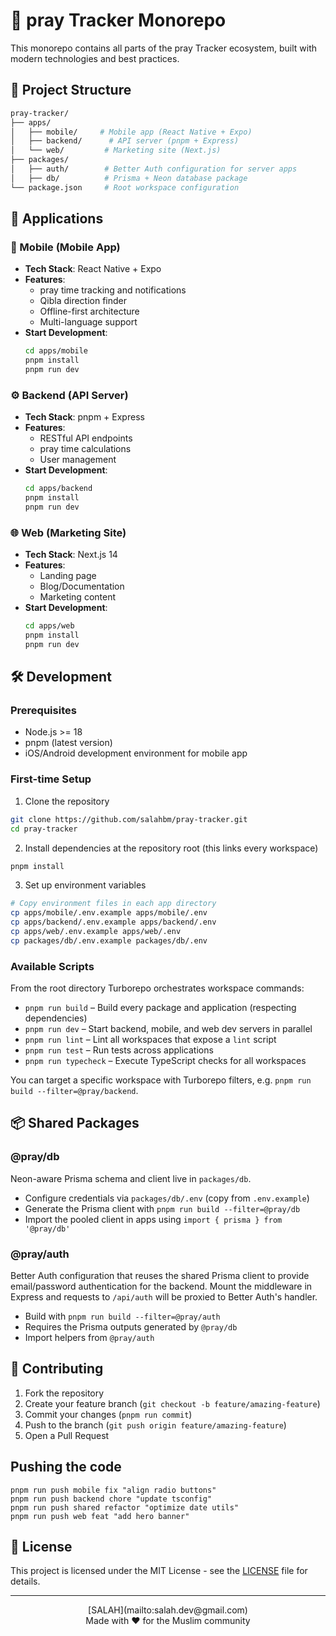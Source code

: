 # 🕌 pray Tracker Monorepo

This monorepo contains all parts of the pray Tracker ecosystem, built with modern technologies and best practices.

## 📁 Project Structure

```bash
pray-tracker/
├── apps/
│   ├── mobile/     # Mobile app (React Native + Expo)
│   ├── backend/      # API server (pnpm + Express)
│   └── web/         # Marketing site (Next.js)
├── packages/
│   ├── auth/        # Better Auth configuration for server apps
│   ├── db/          # Prisma + Neon database package
└── package.json     # Root workspace configuration
```

## 🚀 Applications

### 📱 Mobile (Mobile App)

- **Tech Stack**: React Native + Expo
- **Features**:
  - pray time tracking and notifications
  - Qibla direction finder
  - Offline-first architecture
  - Multi-language support
- **Start Development**:
  ```bash
  cd apps/mobile
  pnpm install
  pnpm run dev
  ```

### ⚙️ Backend (API Server)

- **Tech Stack**: pnpm + Express
- **Features**:
  - RESTful API endpoints
  - pray time calculations
  - User management
- **Start Development**:
  ```bash
  cd apps/backend
  pnpm install
  pnpm run dev
  ```

### 🌐 Web (Marketing Site)

- **Tech Stack**: Next.js 14
- **Features**:
  - Landing page
  - Blog/Documentation
  - Marketing content
- **Start Development**:
  ```bash
  cd apps/web
  pnpm install
  pnpm run dev
  ```

## 🛠️ Development

### Prerequisites

- Node.js >= 18
- pnpm (latest version)
- iOS/Android development environment for mobile app

### First-time Setup

1. Clone the repository

```bash
git clone https://github.com/salahbm/pray-tracker.git
cd pray-tracker
```

2. Install dependencies at the repository root (this links every workspace)

```bash
pnpm install
```

3. Set up environment variables

```bash
# Copy environment files in each app directory
cp apps/mobile/.env.example apps/mobile/.env
cp apps/backend/.env.example apps/backend/.env
cp apps/web/.env.example apps/web/.env
cp packages/db/.env.example packages/db/.env
```

### Available Scripts

From the root directory Turborepo orchestrates workspace commands:

- `pnpm run build` – Build every package and application (respecting dependencies)
- `pnpm run dev` – Start backend, mobile, and web dev servers in parallel
- `pnpm run lint` – Lint all workspaces that expose a `lint` script
- `pnpm run test` – Run tests across applications
- `pnpm run typecheck` – Execute TypeScript checks for all workspaces

You can target a specific workspace with Turborepo filters, e.g. `pnpm run build --filter=@pray/backend`.

## 📦 Shared Packages

### @pray/db

Neon-aware Prisma schema and client live in `packages/db`.

- Configure credentials via `packages/db/.env` (copy from `.env.example`)
- Generate the Prisma client with `pnpm run build --filter=@pray/db`
- Import the pooled client in apps using `import { prisma } from '@pray/db'`

### @pray/auth

Better Auth configuration that reuses the shared Prisma client to provide
email/password authentication for the backend. Mount the middleware in Express
and requests to `/api/auth` will be proxied to Better Auth's handler.

- Build with `pnpm run build --filter=@pray/auth`
- Requires the Prisma outputs generated by `@pray/db`
- Import helpers from `@pray/auth`

## 🤝 Contributing

1. Fork the repository
2. Create your feature branch (`git checkout -b feature/amazing-feature`)
3. Commit your changes (`pnpm run commit`)
4. Push to the branch (`git push origin feature/amazing-feature`)
5. Open a Pull Request

## Pushing the code

```
pnpm run push mobile fix "align radio buttons"
pnpm run push backend chore "update tsconfig"
pnpm run push shared refactor "optimize date utils"
pnpm run push web feat "add hero banner"
```

## 📝 License

This project is licensed under the MIT License - see the [LICENSE](LICENSE) file for details.

---

<div align="center">
[SALAH](mailto:salah.dev@gmail.com)
</div>

<div align="center">
Made with ❤️ for the Muslim community
</div>
